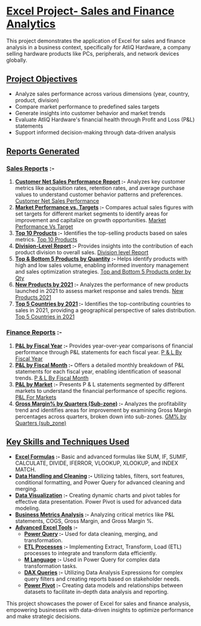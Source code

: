 # **<ins>Excel Project- Sales and Finance Analytics</ins>** #

This project demonstrates the application of Excel for sales and finance analysis in a business context, specifically for AtliQ Hardware, a company selling hardware products like PCs, peripherals, and network devices globally.

## **<ins>Project Objectives</ins>** ##
  + Analyze sales performance across various dimensions (year, country, product, division)
  + Compare market performance to predefined sales targets
  +	Generate insights into customer behavior and market trends
  +	Evaluate AtliQ Hardware's financial health through Profit and Loss (P&L) statements
  +	Support informed decision-making through data-driven analysis

## **<ins>Reports Generated</ins>** ##

### **<ins>Sales Reports</ins> :-** ###
  1.	**<ins>Customer Net Sales Performance Report</ins> :-** Analyzes key customer metrics like acquisition rates, retention rates, and average purchase values to understand customer behavior patterns and preferences.  [Customer Net Sales Performance](https://github.com/1vishalk/Excel-Project-Sales-and-Finance-Analytics/blob/main/Customer%20Net%20Sales%20Performance.pdf)
  2.	**<ins>Market Performance vs. Targets</ins> :-** Compares actual sales figures with set targets for different market segments to identify areas for improvement and capitalize on growth opportunities.  [Market Performance Vs Target](https://github.com/1vishalk/Excel-Project-Sales-and-Finance-Analytics/blob/main/Market%20Performance%20Vs%20Target.pdf)
  3.	**<ins>Top 10 Products</ins> :-** Identifies the top-selling products based on sales metrics.  [Top 10 Products](https://github.com/1vishalk/Excel-Project-Sales-and-Finance-Analytics/blob/main/Top%2010%20Products.pdf)
  4.	**<ins>Division-Level Report</ins> :-** Provides insights into the contribution of each product division to overall sales.  [Division level Report](https://github.com/1vishalk/Excel-Project-Sales-and-Finance-Analytics/blob/main/Division%20level%20Report.pdf)
  5.	**<ins>Top & Bottom 5 Products by Quantity</ins> :-** Helps identify products with high and low sales volume, enabling informed inventory management and sales optimization strategies.  [Top and Bottom 5 Products order by Qty](https://github.com/1vishalk/Excel-Project-Sales-and-Finance-Analytics/blob/main/Top%20and%20Bottom%205%20Products%20order%20by%20Qty.pdf)
  6.	**<ins>New Products by 2021</ins> :-** Analyzes the performance of new products launched in 2021 to assess market response and sales trends.  [New Products 2021](https://github.com/1vishalk/Excel-Project-Sales-and-Finance-Analytics/blob/main/New%20Products%202021.pdf)
  7.	**<ins>Top 5 Countries by 2021</ins> :-** Identifies the top-contributing countries to sales in 2021, providing a geographical perspective of sales distribution.  [Top 5 Countries in 2021](https://github.com/1vishalk/Excel-Project-Sales-and-Finance-Analytics/blob/main/Top%205%20Countries%20in%202021.pdf)

### **<ins>Finance Reports</ins> :-** ###
  1.	**<ins>P&L by Fiscal Year</ins> :-** Provides year-over-year comparisons of financial performance through P&L statements for each fiscal year.  [P & L By Fiscal Year](https://github.com/1vishalk/Excel-Project-Sales-and-Finance-Analytics/blob/main/P%20%26%20L%20By%20Fiscal%20Year.pdf)
  2.	**<ins>P&L by Fiscal Month</ins> :-** Offers a detailed monthly breakdown of P&L statements for each fiscal year, enabling identification of seasonal trends.  [P & L By Fiscal Month](https://github.com/1vishalk/Excel-Project-Sales-and-Finance-Analytics/blob/main/P%20%26%20L%20By%20Fiscal%20Month.pdf)
  3.	**<ins>P&L by Market</ins> :-** Presents P & L statements segmented by different markets to understand the financial performance of specific regions.  [P&L For Markets](https://github.com/1vishalk/Excel-Project-Sales-and-Finance-Analytics/blob/main/P%20%26%20L%20For%20Markets.pdf)
  4.	**<ins>Gross Margin% by Quarters (Sub-zone)</ins> :-** Analyzes the profitability trend and identifies areas for improvement by examining Gross Margin percentages across quarters, broken down into sub-zones.  [GM% by Quarters (sub_zone)](https://github.com/1vishalk/Excel-Project-Sales-and-Finance-Analytics/blob/main/GM%25%20by%20Quarters%20(sub_zone).pdf)

## **<ins>Key Skills and Techniques Used</ins>** ##
  + **<ins>Excel Formulas</ins> :-** Basic and advanced formulas like SUM, IF, SUMIF, CALCULATE, DIVIDE, IFERROR, VLOOKUP, XLOOKUP, and INDEX MATCH.
  + **<ins>Data Handling and Cleaning</ins> :-** Utilizing tables, filters, sort features, conditional formatting, and Power Query for advanced cleaning and merging.
  + **<ins>Data Visualization</ins> :-** Creating dynamic charts and pivot tables for effective data presentation. Power Pivot is used for advanced data modeling.
  + **<ins>Business Metrics Analysis</ins> :-** Analyzing critical metrics like P&L statements, COGS, Gross Margin, and Gross Margin %.
  + **<ins>Advanced Excel Tools</ins> :-** 
    - **<ins>Power Query</ins> :-** Used for data cleaning, merging, and transformation.
    - **<ins>ETL Processes</ins> :-** Implementing Extract, Transform, Load (ETL) processes to integrate and transform data efficiently.
    - **<ins>M Language</ins> :-** Used in Power Query for complex data transformation tasks.
    - **<ins>DAX Queries</ins> :-** Utilizing Data Analysis Expressions for complex query filters and creating reports based on stakeholder needs.
    - **<ins>Power Pivot</ins> :-** Creating data models and relationships between datasets to facilitate in-depth data analysis and reporting.


This project showcases the power of Excel for sales and finance analysis, empowering businesses with data-driven insights to optimize performance and make strategic decisions.</div>

